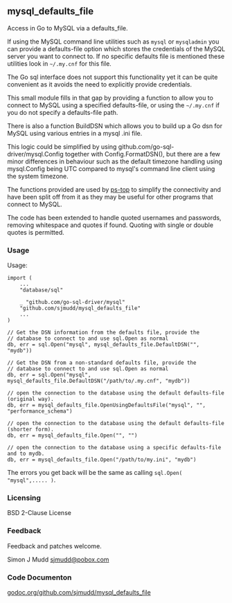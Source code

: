 ## mysql_defaults_file

Access in Go to MySQL via a defaults_file.

If using the MySQL command line utilities such as `mysql` or
`mysqladmin` you can provide a defaults-file option which stores
the credentials of the MySQL server you want to connect to. If no
specific defaults file is mentioned these utilities look in `~/.my.cnf`
for this file.

The Go sql interface does not support this functionality yet it can
be quite convenient as it avoids the need to explicitly provide credentials.

This small module fills in that gap by providing a function to allow you
to connect to MySQL using a specified defaults-file, or using the
`~/.my.cnf` if you do not specify a defaults-file path.

There is also a function BuildDSN which allows you to build up a Go
dsn for MySQL using various entries in a mysql .ini file.

This logic could be simplified by using
github.com/go-sql-driver/mysql.Config together with Config.FormatDSN(),
but there are a few minor differences in behaviour such as the
default timezone handling using mysql.Config being UTC compared to
mysql's command line client using the system timezone.

The functions provided are used by [ps-top](http://github.com/sjmudd/ps-top)
to simplify the connectivity and have been split off from it as they
may be useful for other programs that connect to MySQL.

The code has been extended to handle quoted usernames and passwords,
removing whitespace and quotes if found. Quoting with single or
double quotes is permitted.

### Usage

Usage:

```
import (
	...
	"database/sql"

	_ "github.com/go-sql-driver/mysql"
	"github.com/sjmudd/mysql_defaults_file"
	...
)

// Get the DSN information from the defaults file, provide the
// database to connect to and use sql.Open as normal
db, err = sql.Open("mysql", mysql_defaults_file.DefaultDSN("", "mydb"))

// Get the DSN from a non-standard defaults file, provide the
// database to connect to and use sql.Open as normal
db, err = sql.Open("mysql", mysql_defaults_file.DefaultDSN("/path/to/.my.cnf", "mydb"))

// open the connection to the database using the default defaults-file (original way).
db, err = mysql_defaults_file.OpenUsingDefaultsFile("mysql", "", "performance_schema")

// open the connection to the database using the default defaults-file (shorter form).
db, err = mysql_defaults_file.Open("", "")

// open the connection to the database using a specific defaults-file and to mydb.
db, err = mysql_defaults_file.Open("/path/to/my.ini", "mydb")
```

The errors you get back will be the same as calling `sql.Open( "mysql",..... )`.

### Licensing

BSD 2-Clause License

### Feedback

Feedback and patches welcome.

Simon J Mudd
<sjmudd@pobox.com>

### Code Documenton
[godoc.org/github.com/sjmudd/mysql_defaults_file](http://godoc.org/github.com/sjmudd/mysql_defaults_file)
